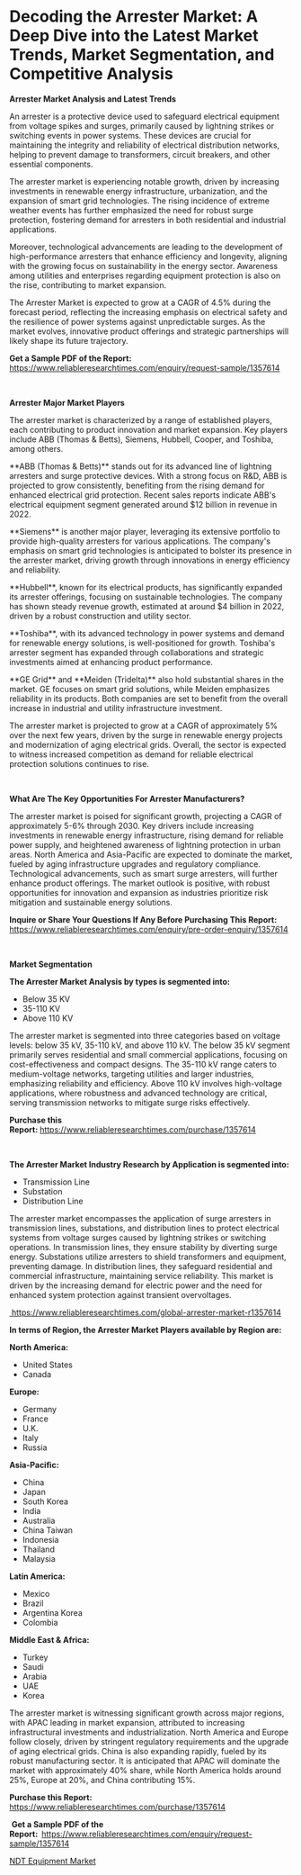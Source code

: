 <p><h1>Decoding the Arrester Market: A Deep Dive into the Latest Market Trends, Market Segmentation, and Competitive Analysis</h1></p><p><strong>Arrester Market Analysis and Latest Trends</strong></p>
<p><p>An arrester is a protective device used to safeguard electrical equipment from voltage spikes and surges, primarily caused by lightning strikes or switching events in power systems. These devices are crucial for maintaining the integrity and reliability of electrical distribution networks, helping to prevent damage to transformers, circuit breakers, and other essential components. </p><p>The arrester market is experiencing notable growth, driven by increasing investments in renewable energy infrastructure, urbanization, and the expansion of smart grid technologies. The rising incidence of extreme weather events has further emphasized the need for robust surge protection, fostering demand for arresters in both residential and industrial applications. </p><p>Moreover, technological advancements are leading to the development of high-performance arresters that enhance efficiency and longevity, aligning with the growing focus on sustainability in the energy sector. Awareness among utilities and enterprises regarding equipment protection is also on the rise, contributing to market expansion. </p><p>The Arrester Market is expected to grow at a CAGR of 4.5% during the forecast period, reflecting the increasing emphasis on electrical safety and the resilience of power systems against unpredictable surges. As the market evolves, innovative product offerings and strategic partnerships will likely shape its future trajectory.</p></p>
<p><strong>Get a Sample PDF of the Report:&nbsp;</strong> <a href="https://www.reliableresearchtimes.com/enquiry/request-sample/1357614?utm_campaign=2189&utm_medium=2&utm_source=Github&utm_content=ia&utm_term=16022025&utm_id=arrester">https://www.reliableresearchtimes.com/enquiry/request-sample/1357614</a></p>
<p>&nbsp;</p>
<p><strong>Arrester Major Market Players</strong></p>
<p><p>The arrester market is characterized by a range of established players, each contributing to product innovation and market expansion. Key players include ABB (Thomas & Betts), Siemens, Hubbell, Cooper, and Toshiba, among others.</p><p>**ABB (Thomas & Betts)** stands out for its advanced line of lightning arresters and surge protective devices. With a strong focus on R&D, ABB is projected to grow consistently, benefiting from the rising demand for enhanced electrical grid protection. Recent sales reports indicate ABB's electrical equipment segment generated around $12 billion in revenue in 2022.</p><p>**Siemens** is another major player, leveraging its extensive portfolio to provide high-quality arresters for various applications. The company's emphasis on smart grid technologies is anticipated to bolster its presence in the arrester market, driving growth through innovations in energy efficiency and reliability.</p><p>**Hubbell**, known for its electrical products, has significantly expanded its arrester offerings, focusing on sustainable technologies. The company has shown steady revenue growth, estimated at around $4 billion in 2022, driven by a robust construction and utility sector.</p><p>**Toshiba**, with its advanced technology in power systems and demand for renewable energy solutions, is well-positioned for growth. Toshiba's arrester segment has expanded through collaborations and strategic investments aimed at enhancing product performance.</p><p>**GE Grid** and **Meiden (Tridelta)** also hold substantial shares in the market. GE focuses on smart grid solutions, while Meiden emphasizes reliability in its products. Both companies are set to benefit from the overall increase in industrial and utility infrastructure investment.</p><p>The arrester market is projected to grow at a CAGR of approximately 5% over the next few years, driven by the surge in renewable energy projects and modernization of aging electrical grids. Overall, the sector is expected to witness increased competition as demand for reliable electrical protection solutions continues to rise.</p></p>
<p>&nbsp;</p>
<p><strong>What Are The Key Opportunities For Arrester Manufacturers?</strong></p>
<p><p>The arrester market is poised for significant growth, projecting a CAGR of approximately 5-6% through 2030. Key drivers include increasing investments in renewable energy infrastructure, rising demand for reliable power supply, and heightened awareness of lightning protection in urban areas. North America and Asia-Pacific are expected to dominate the market, fueled by aging infrastructure upgrades and regulatory compliance. Technological advancements, such as smart surge arresters, will further enhance product offerings. The market outlook is positive, with robust opportunities for innovation and expansion as industries prioritize risk mitigation and sustainable energy solutions.</p></p>
<p><strong>Inquire or Share Your Questions If Any Before Purchasing This Report:</strong> <a href="https://www.reliableresearchtimes.com/enquiry/pre-order-enquiry/1357614?utm_campaign=2189&utm_medium=2&utm_source=Github&utm_content=ia&utm_term=16022025&utm_id=arrester">https://www.reliableresearchtimes.com/enquiry/pre-order-enquiry/1357614</a></p>
<p>&nbsp;</p>
<p><strong>Market Segmentation</strong></p>
<p><strong>The Arrester Market Analysis by types is segmented into:</strong></p>
<p><ul><li>Below 35 KV</li><li>35-110 KV</li><li>Above 110 KV</li></ul></p>
<p><p>The arrester market is segmented into three categories based on voltage levels: below 35 kV, 35-110 kV, and above 110 kV. The below 35 kV segment primarily serves residential and small commercial applications, focusing on cost-effectiveness and compact designs. The 35-110 kV range caters to medium-voltage networks, targeting utilities and larger industries, emphasizing reliability and efficiency. Above 110 kV involves high-voltage applications, where robustness and advanced technology are critical, serving transmission networks to mitigate surge risks effectively.</p></p>
<p><strong>Purchase this Report:&nbsp;</strong><a href="https://www.reliableresearchtimes.com/purchase/1357614?utm_campaign=2189&utm_medium=2&utm_source=Github&utm_content=ia&utm_term=16022025&utm_id=arrester">https://www.reliableresearchtimes.com/purchase/1357614</a></p>
<p>&nbsp;</p>
<p><strong>The Arrester Market Industry Research by Application is segmented into:</strong></p>
<p><ul><li>Transmission Line</li><li>Substation</li><li>Distribution Line</li></ul></p>
<p><p>The arrester market encompasses the application of surge arresters in transmission lines, substations, and distribution lines to protect electrical systems from voltage surges caused by lightning strikes or switching operations. In transmission lines, they ensure stability by diverting surge energy. Substations utilize arresters to shield transformers and equipment, preventing damage. In distribution lines, they safeguard residential and commercial infrastructure, maintaining service reliability. This market is driven by the increasing demand for electric power and the need for enhanced system protection against transient overvoltages.</p></p>
<p><a href="https://www.reliableresearchtimes.com/global-arrester-market-r1357614?utm_campaign=2189&utm_medium=2&utm_source=Github&utm_content=ia&utm_term=16022025&utm_id=arrester">&nbsp;https://www.reliableresearchtimes.com/global-arrester-market-r1357614</a></p>
<p><strong>In terms of Region, the Arrester Market Players available by Region are:</strong></p>
<p>
    <p> <strong> North America: </strong>
        <ul>
            <li>United States</li>
            <li>Canada</li>
        </ul>
        </p> 
    <p> <strong> Europe: </strong>
        <ul>
            <li>Germany</li>
            <li>France</li>
            <li>U.K.</li>
            <li>Italy</li>
            <li>Russia</li>
        </ul>
        </p> 
    <p> <strong> Asia-Pacific: </strong>
        <ul>
            <li>China</li>
            <li>Japan</li>
            <li>South Korea</li>
            <li>India</li>
            <li>Australia</li>
            <li>China Taiwan</li>
            <li>Indonesia</li>
            <li>Thailand</li>
            <li>Malaysia</li>
        </ul>
        </p> 
    <p> <strong> Latin America: </strong>
        <ul>
            <li>Mexico</li>
            <li>Brazil</li>
            <li>Argentina Korea</li>
            <li>Colombia</li>
        </ul>
        </p> 
    <p> <strong> Middle East & Africa: </strong>
        <ul>
            <li>Turkey</li>
            <li>Saudi</li>
            <li>Arabia</li>
            <li>UAE</li>
            <li>Korea</li>
        </ul>
    </p>
    </p>
<p><p>The arrester market is witnessing significant growth across major regions, with APAC leading in market expansion, attributed to increasing infrastructural investments and industrialization. North America and Europe follow closely, driven by stringent regulatory requirements and the upgrade of aging electrical grids. China is also expanding rapidly, fueled by its robust manufacturing sector. It is anticipated that APAC will dominate the market with approximately 40% share, while North America holds around 25%, Europe at 20%, and China contributing 15%.</p></p>
<p><strong>Purchase this Report: </strong><a href="https://www.reliableresearchtimes.com/purchase/1357614?utm_campaign=2189&utm_medium=2&utm_source=Github&utm_content=ia&utm_term=16022025&utm_id=arrester">https://www.reliableresearchtimes.com/purchase/1357614</a></p>
<p>&nbsp;<strong>Get a Sample PDF of the Report:&nbsp;&nbsp;</strong><a href="https://www.reliableresearchtimes.com/enquiry/request-sample/1357614?utm_campaign=2189&utm_medium=2&utm_source=Github&utm_content=ia&utm_term=16022025&utm_id=arrester">https://www.reliableresearchtimes.com/enquiry/request-sample/1357614</a></p>
<p><strong></strong></p>
<p><p><a href="https://github.com/NargisHussain75/Market-Research-Report-List-1/blob/main/ndt-equipment-market.md?utm_campaign=2189&utm_medium=2&utm_source=Github&utm_content=ia&utm_term=16022025&utm_id=arrester">NDT Equipment Market</a></p></p>